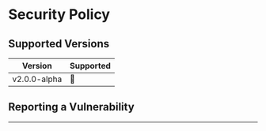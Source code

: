 # Security Policy

## Supported Versions

| Version | Supported          |
| ------- | ------------------ |
| v2.0.0-alpha   | :no_entry_sign: |

## Reporting a Vulnerability

________________________________________________
